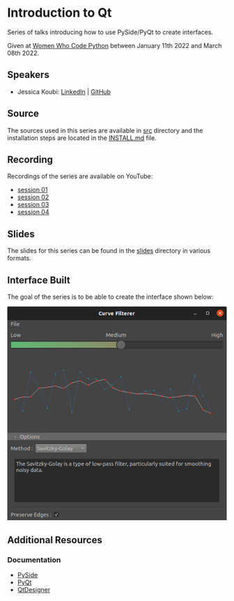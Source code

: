 # Introduction to Qt

Series of talks introducing how to use PySide/PyQt to create interfaces.

Given at [Women Who Code Python](https://www.womenwhocode.com/python) between January 11th 2022 and March 08th 2022.

## Speakers

* Jessica Koubi: [LinkedIn](https://www.linkedin.com/in/jessicakoubi/) | [GitHub](https://github.com/jessicakoubi)

## Source

The sources used in this series are available in [src](src) directory and the installation steps are located in the [INSTALL.md](INSTALL.md) file.

## Recording

Recordings of the series are available on YouTube:

* [session 01](https://www.youtube.com/watch?v=6gbDUuGOz5U)
* [session 02](https://www.youtube.com/watch?v=tuiHovDBW08)
* [session 03](https://www.youtube.com/watch?v=OzRqzK3quY4)
* [session 04](https://www.youtube.com/watch?v=NY3JVUtoS2w)

## Slides

The slides for this series can be found in the [slides](slides) directory in various formats.

## Interface Built

The goal of the series is to be able to create the interface shown below:

![](/images/curve_filterer_ui.png "Curve Filterer UI")

## Additional Resources

### Documentation

* [PySide](https://doc.qt.io/qtforpython/)
* [PyQt](https://www.riverbankcomputing.com/software/pyqt/)
* [QtDesigner](https://doc.qt.io/qt-5/qtdesigner-manual.html)
